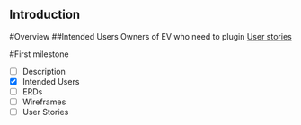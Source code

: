 ## Introduction
#Overview
##Intended Users
Owners of EV who need to plugin
[User stories](docs/user-stories.md)

#First milestone
* [ ] Description
* [x] Intended Users
* [ ] ERDs
* [ ] Wireframes
* [ ] User Stories
